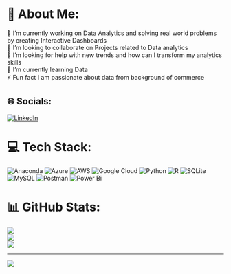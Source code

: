 # 💫 About Me:
🔭 I’m currently working on Data Analytics and solving real world problems by creating Interactive Dashboards<br>👯 I’m looking to collaborate on Projects related to Data analytics<br>🤝 I’m looking for help with new trends and how can I transform my analytics skills<br>🌱 I’m currently learning Data<br>⚡ Fun fact I am passionate about data from background of commerce


## 🌐 Socials:
[![LinkedIn](https://img.shields.io/badge/LinkedIn-%230077B5.svg?logo=linkedin&logoColor=white)](https://linkedin.com/in/https://www.linkedin.com/in/anukriti-829641203/) 

# 💻 Tech Stack:
![Anaconda](https://img.shields.io/badge/Anaconda-%2344A833.svg?style=for-the-badge&logo=anaconda&logoColor=white) ![Azure](https://img.shields.io/badge/azure-%230072C6.svg?style=for-the-badge&logo=microsoftazure&logoColor=white) ![AWS](https://img.shields.io/badge/AWS-%23FF9900.svg?style=for-the-badge&logo=amazon-aws&logoColor=white) ![Google Cloud](https://img.shields.io/badge/GoogleCloud-%234285F4.svg?style=for-the-badge&logo=google-cloud&logoColor=white) ![Python](https://img.shields.io/badge/python-3670A0?style=for-the-badge&logo=python&logoColor=ffdd54) ![R](https://img.shields.io/badge/r-%23276DC3.svg?style=for-the-badge&logo=r&logoColor=white) ![SQLite](https://img.shields.io/badge/sqlite-%2307405e.svg?style=for-the-badge&logo=sqlite&logoColor=white) ![MySQL](https://img.shields.io/badge/mysql-%2300000f.svg?style=for-the-badge&logo=mysql&logoColor=white) ![Postman](https://img.shields.io/badge/Postman-FF6C37?style=for-the-badge&logo=postman&logoColor=white) ![Power Bi](https://img.shields.io/badge/power_bi-F2C811?style=for-the-badge&logo=powerbi&logoColor=black)
# 📊 GitHub Stats:
![](https://github-readme-stats.vercel.app/api?username=anukriti204&theme=dark&hide_border=false&include_all_commits=false&count_private=false)<br/>
![](https://github-readme-streak-stats.herokuapp.com/?user=anukriti204&theme=dark&hide_border=false)<br/>
![](https://github-readme-stats.vercel.app/api/top-langs/?username=anukriti204&theme=dark&hide_border=false&include_all_commits=false&count_private=false&layout=compact)

---
[![](https://visitcount.itsvg.in/api?id=anukriti204&icon=0&color=0)](https://visitcount.itsvg.in)

<!-- Proudly created with GPRM ( https://gprm.itsvg.in ) -->
